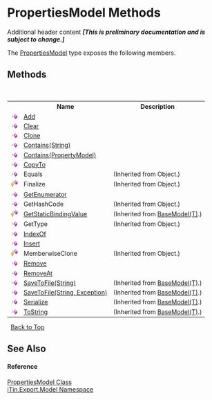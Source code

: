# PropertiesModel Methods
Additional header content _**\[This is preliminary documentation and is subject to change.\]**_

The <a href="b0b4af43-2796-737a-c6d3-c99da922e088">PropertiesModel</a> type exposes the following members.


## Methods
&nbsp;<table><tr><th></th><th>Name</th><th>Description</th></tr><tr><td>![Public method](media/pubmethod.gif "Public method")</td><td><a href="e5040600-c44b-fb4c-425e-b5bee5ea69de">Add</a></td><td /></tr><tr><td>![Public method](media/pubmethod.gif "Public method")</td><td><a href="272a0dda-f50e-eb96-7641-08183f9c6ab1">Clear</a></td><td /></tr><tr><td>![Public method](media/pubmethod.gif "Public method")</td><td><a href="79ccdfff-b1c6-72a5-98ae-f7fe631eb68c">Clone</a></td><td /></tr><tr><td>![Public method](media/pubmethod.gif "Public method")</td><td><a href="5785d567-906e-0af1-8325-d877b039ac60">Contains(String)</a></td><td /></tr><tr><td>![Public method](media/pubmethod.gif "Public method")</td><td><a href="c95309e0-b605-a59f-1bb3-4a45535f9a34">Contains(PropertyModel)</a></td><td /></tr><tr><td>![Public method](media/pubmethod.gif "Public method")</td><td><a href="c1dd4ae0-aea5-930c-6cd8-685e125987aa">CopyTo</a></td><td /></tr><tr><td>![Public method](media/pubmethod.gif "Public method")</td><td>Equals</td><td> (Inherited from Object.)</td></tr><tr><td>![Protected method](media/protmethod.gif "Protected method")</td><td>Finalize</td><td> (Inherited from Object.)</td></tr><tr><td>![Public method](media/pubmethod.gif "Public method")</td><td><a href="b3346eec-f402-d1e0-bcc5-6aff83934639">GetEnumerator</a></td><td /></tr><tr><td>![Public method](media/pubmethod.gif "Public method")</td><td>GetHashCode</td><td> (Inherited from Object.)</td></tr><tr><td>![Protected method](media/protmethod.gif "Protected method")</td><td><a href="4253f171-71af-35d6-e1b1-47af647eb205">GetStaticBindingValue</a></td><td> (Inherited from <a href="6632f561-4175-f1f2-939c-ac8b10159529">BaseModel(T)</a>.)</td></tr><tr><td>![Public method](media/pubmethod.gif "Public method")</td><td>GetType</td><td> (Inherited from Object.)</td></tr><tr><td>![Public method](media/pubmethod.gif "Public method")</td><td><a href="750a48bc-bcdf-e9f8-3b14-7515b317dd6e">IndexOf</a></td><td /></tr><tr><td>![Public method](media/pubmethod.gif "Public method")</td><td><a href="2dfe7cf0-16c0-b2a5-5836-6a4821cb0753">Insert</a></td><td /></tr><tr><td>![Protected method](media/protmethod.gif "Protected method")</td><td>MemberwiseClone</td><td> (Inherited from Object.)</td></tr><tr><td>![Public method](media/pubmethod.gif "Public method")</td><td><a href="36dcc85e-bfde-901b-4d4b-db9819c86676">Remove</a></td><td /></tr><tr><td>![Public method](media/pubmethod.gif "Public method")</td><td><a href="375f6c25-6cd0-f792-b700-47becd116a8b">RemoveAt</a></td><td /></tr><tr><td>![Public method](media/pubmethod.gif "Public method")</td><td><a href="60537b6c-f261-e08e-2eee-1007e9760316">SaveToFile(String)</a></td><td> (Inherited from <a href="6632f561-4175-f1f2-939c-ac8b10159529">BaseModel(T)</a>.)</td></tr><tr><td>![Public method](media/pubmethod.gif "Public method")</td><td><a href="81bbc161-83e1-ff91-7904-4b6a5260f76c">SaveToFile(String, Exception)</a></td><td> (Inherited from <a href="6632f561-4175-f1f2-939c-ac8b10159529">BaseModel(T)</a>.)</td></tr><tr><td>![Public method](media/pubmethod.gif "Public method")</td><td><a href="d84fa1d2-692a-9e10-e839-60da45d50f19">Serialize</a></td><td> (Inherited from <a href="6632f561-4175-f1f2-939c-ac8b10159529">BaseModel(T)</a>.)</td></tr><tr><td>![Public method](media/pubmethod.gif "Public method")</td><td><a href="79c32584-b2b0-b6ca-0ade-5f0708e1a9b7">ToString</a></td><td> (Inherited from <a href="6632f561-4175-f1f2-939c-ac8b10159529">BaseModel(T)</a>.)</td></tr></table>&nbsp;
<a href="#propertiesmodel-methods">Back to Top</a>

## See Also


#### Reference
<a href="b0b4af43-2796-737a-c6d3-c99da922e088">PropertiesModel Class</a><br /><a href="ef57ffcc-e95e-b212-5a46-9aa6f5a3511f">iTin.Export.Model Namespace</a><br />